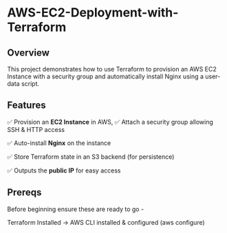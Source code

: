 # AWS-EC2-Deployment-with-Terraform

## Overview 
This project demonstrates how to use Terraform to provision an AWS EC2 Instance with a security group and automatically install Nginx using a user-data script. 

## Features 
:white_check_mark: Provision an **EC2 Instance** in AWS,
:white_check_mark: Attach a security group allowing SSH & HTTP access 

:white_check_mark: Auto-install **Nginx** on the instance

:white_check_mark: Store Terraform state in an S3 backend (for persistence) 

:white_check_mark: Outputs the **public IP** for easy access


## Prereqs
Before beginning ensure these are ready to go - 

Terraform Installed ->
AWS CLI installed & configured (aws configure) 
